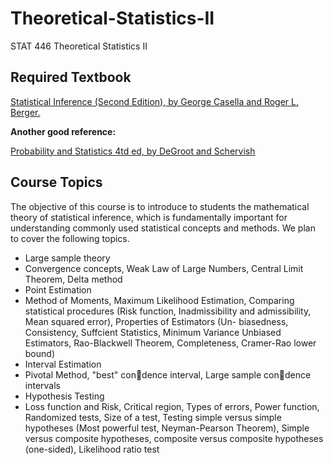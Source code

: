 # Theoretical-Statistics-II
 STAT 446 Theoretical Statistics II
## Required Textbook

[Statistical Inference (Second Edition), by George Casella and Roger L. Berger.](https://github.com/Thomson-Cui/Theoretical-Statistics-II/blob/main/Books/textbook.pdf)

**Another good reference:**

[Probability and Statistics 4td ed, by DeGroot and Schervish](https://github.com/Thomson-Cui/Theoretical-Statistics-II/blob/main/Books/Morris%20H%20DeGroot_%20Mark%20J%20Schervish-Probability%20and%20statistics-Pearson%20Education%20%20(2012).pdf)
## Course Topics
The objective of this course is to introduce to students the mathematical theory of statistical inference,
which is fundamentally important for understanding commonly used statistical concepts and methods. We
plan to cover the following topics.
- Large sample theory
 - Convergence concepts, Weak Law of Large Numbers, Central Limit Theorem, Delta method
- Point Estimation
 - Method of Moments, Maximum Likelihood Estimation, Comparing statistical procedures (Risk function, Inadmissibility and admissibility, Mean squared error), Properties of Estimators (Un- biasedness, Consistency, Suffcient Statistics, Minimum Variance Unbiased Estimators, Rao-Blackwell Theorem, Completeness, Cramer-Rao lower bound)
- Interval Estimation
 - Pivotal Method, "best" condence interval, Large sample condence intervals
- Hypothesis Testing
 - Loss function and Risk, Critical region, Types of errors, Power function, Randomized tests, Size of a test, Testing simple versus simple hypotheses (Most powerful test, Neyman-Pearson Theorem), Simple versus composite hypotheses, composite versus composite hypotheses (one-sided), Likelihood ratio test
